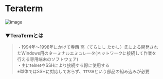 # Teraterm
![image](https://user-images.githubusercontent.com/81621944/209660644-e4bf88c4-37e8-4e4e-9912-efac1bc11e7b.png)

### ▼TeraTermとは
>・1994年～1998年にかけて寺西 高（てらにし たかし）氏による開発されたWindows用のターミナルエミュレータ(ネットワークに接続して作業を行える専用端末のソフトウェア)<br>
>・主にtelnetやSSHにより接続する際に使用する<br>
>※単体ではSSHに対応しておらず、`TTSSH`という部品の組み込みが必要<br>
<br>
